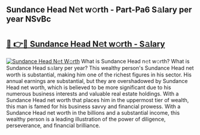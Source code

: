 ## Sundance Head N𝚎t w𝚘rth - Part-Pa6 S𝚊lary per year NSvBc

# <h2><a href="http://gc1jsm.nevu.top/?p=Sundance+Head">🔗 👉🔴 Sundance Head N𝚎t w𝚘rth - S𝚊lary</a></h2>

[![Sundance Head N𝚎t W𝚘rth](https://i.imgur.com/Oavwk0R.jpeg)](http://gc1jsm.nevu.top/?p=Sundance+Head)
What is Sundance Head n𝚎t w𝚘rth? What is Sundance Head s𝚊lary per year?
This wealthy person's Sundance Head net worth is substantial, making him one of the richest figures in his sector. His annual earnings are substantial, but they are overshadowed by Sundance Head net worth, which is believed to be more significant due to his numerous business interests and valuable real estate holdings. With a Sundance Head net worth that places him in the uppermost tier of wealth, this man is famed for his business savvy and financial prowess. With a Sundance Head net worth in the billions and a substantial income, this wealthy person is a leading illustration of the power of diligence, perseverance, and financial brilliance.
